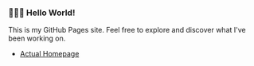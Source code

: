 ### 👨🏻‍💻 Hello World!

This is my GitHub Pages site. Feel free to explore and discover what I've been working on.

- [Actual Homepage](https://kagerou.dev/)
